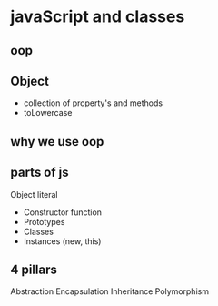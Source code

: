 # javaScript and classes

## oop

## Object
- collection of property's and methods
- toLowercase

## why we use oop

## parts of js
Object literal

- Constructor function
- Prototypes
- Classes
- Instances (new, this)

## 4 pillars
Abstraction Encapsulation Inheritance Polymorphism